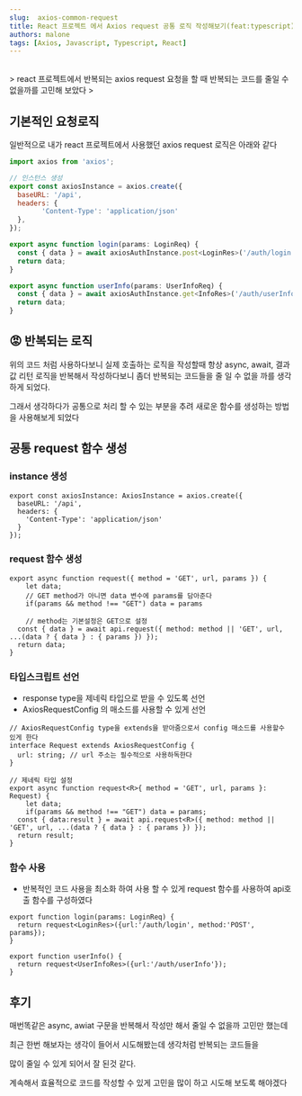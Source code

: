 ```yaml
---
slug:  axios-common-request
title: React 프로젝트 에서 Axios request 공통 로직 작성해보기(feat:typescript)
authors: malone
tags: [Axios, Javascript, Typescript, React]
---
```

<br/>
> react 프로젝트에서 반복되는 axios request 요청을 할 때 반복되는 코드를 줄일 수 없을까를 고민해 보았다
> 

## 기본적인 요청로직

일반적으로 내가 react 프로젝트에서 사용했던 axios request 로직은 아래와 같다

```jsx
import axios from 'axios';

// 인스턴스 생성
export const axiosInstance = axios.create({
  baseURL: '/api',
  headers: {
		'Content-Type': 'application/json'
  },
});

export async function login(params: LoginReq) {
  const { data } = await axiosAuthInstance.post<LoginRes>('/auth/login', params);
  return data;
}

export async function userInfo(params: UserInfoReq) {
  const { data } = await axiosAuthInstance.get<InfoRes>('/auth/userInfo', { params  });
  return data;
}
```

## 😡 반복되는 로직

위의 코드 처럼 사용하다보니 실제 호출하는 로직을 작성할때 항상 async, await, 결과값 리턴 로직을 반복해서 작성하다보니 좀더 반복되는 코드들을 줄 일 수 없을 까를 생각하게 되었다.

그래서 생각하다가 공통으로 처리 할 수 있는 부분을 추려 새로운 함수를 생성하는 방법을 사용해보게 되었다

## 공통 request 함수 생성

### instance 생성

```tsx
export const axiosInstance: AxiosInstance = axios.create({
  baseURL: '/api',
  headers: {
    'Content-Type': 'application/json'
  }
});
```

### request 함수 생성

```tsx
export async function request({ method = 'GET', url, params }) {
	let data; 
	// GET method가 아니면 data 변수에 params를 담아준다
	if(params && method !== "GET") data = params
	
	// method는 기본설정은 GET으로 설정
  const { data } = await api.request({ method: method || 'GET', url, ...(data ? { data } : { params }) });
  return data;
}
```

### 타입스크립트 선언

- response type을 제네릭 타입으로 받을 수 있도록 선언
- AxiosRequestConfig 의 매소드를 사용할 수 있게 선언

```tsx
// AxiosRequestConfig type을 extends을 받아줌으로서 config 매소드를 사용할수 있게 한다
interface Request extends AxiosRequestConfig {
  url: string; // url 주소는 필수적으로 사용하독한다
}

// 제네릭 타입 설정
export async function request<R>{ method = 'GET', url, params }: Request) {
	let data; 
	if(params && method !== "GET") data = params;
  const { data:result } = await api.request<R>({ method: method || 'GET', url, ...(data ? { data } : { params }) });
  return result;
}
```

### 함수 사용

- 반복적인 코드 사용을 최소화 하여 사용 할 수 있게 request 함수를 사용하여 api호출 함수를 구성하였다

```tsx
export function login(params: LoginReq) {
  return request<LoginRes>({url:'/auth/login', method:'POST', params});
}

export function userInfo() {
  return request<UserInfoRes>({url:'/auth/userInfo'});
}
```

## 후기

매번똑같은 async, awiat 구문을 반복해서 작성만 해서 줄일 수 없을까 고민만 했는데 

최근 한번 해보자는 생각이 들어서 시도해봤는데 생각처럼 반복되는 코드들을 

많이 줄일 수 있게 되어서 잘 된것 같다. 

계속해서 효율적으로 코드를 작성할 수 있게 고민을 많이 하고 시도해 보도록 해야겠다